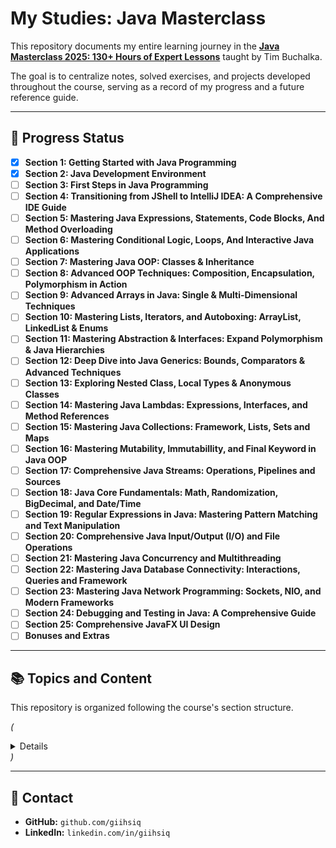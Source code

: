 # My Studies: Java Masterclass

This repository documents my entire learning journey in the **[Java Masterclass 2025: 130+ Hours of Expert Lessons](https://www.udemy.com/share/101Wdq3@U5I74WjJDN7vPbI3tRJ3leYSIgsPC658doTak9madzZIleanXBJyihpe5wlq3nCHyQ==/)** taught by Tim Buchalka.

The goal is to centralize notes, solved exercises, and projects developed throughout the course, serving as a record of my progress and a future reference guide.

---

## 🎯 Progress Status

-   [X] **Section 1: Getting Started with Java Programming**
-   [X] **Section 2: Java Development Environment**
-   [ ] **Section 3: First Steps in Java Programming**
-   [ ] **Section 4: Transitioning from JShell to IntelliJ IDEA: A Comprehensive IDE Guide**
-   [ ] **Section 5: Mastering Java Expressions, Statements, Code Blocks, And Method Overloading**
-   [ ] **Section 6: Mastering Conditional Logic, Loops, And Interactive Java Applications**
-   [ ] **Section 7: Mastering Java OOP: Classes & Inheritance**
-   [ ] **Section 8: Advanced OOP Techniques: Composition, Encapsulation, Polymorphism in Action**
-   [ ] **Section 9: Advanced Arrays in Java: Single & Multi-Dimensional Techniques**
-   [ ] **Section 10: Mastering Lists, Iterators, and Autoboxing: ArrayList, LinkedList & Enums**
-   [ ] **Section 11: Mastering Abstraction & Interfaces: Expand Polymorphism & Java Hierarchies**
-   [ ] **Section 12: Deep Dive into Java Generics: Bounds, Comparators & Advanced Techniques**
-   [ ] **Section 13: Exploring Nested Class, Local Types & Anonymous Classes**
-   [ ] **Section 14: Mastering Java Lambdas: Expressions, Interfaces, and Method References**
-   [ ] **Section 15: Mastering Java Collections: Framework, Lists, Sets and Maps**
-   [ ] **Section 16: Mastering Mutability, Immutabillity, and Final Keyword in Java OOP**
-   [ ] **Section 17: Comprehensive Java Streams: Operations, Pipelines and Sources**
-   [ ] **Section 18: Java Core Fundamentals: Math, Randomization, BigDecimal, and Date/Time**
-   [ ] **Section 19: Regular Expressions in Java: Mastering Pattern Matching and Text Manipulation**
-   [ ] **Section 20: Comprehensive Java Input/Output (I/O) and File Operations**
-   [ ] **Section 21: Mastering Java Concurrency and Multithreading**
-   [ ] **Section 22: Mastering Java Database Connectivity: Interactions, Queries and Framework**
-   [ ] **Section 23: Mastering Java Network Programming: Sockets, NIO, and Modern Frameworks**
-   [ ] **Section 24: Debugging and Testing in Java: A Comprehensive Guide**
-   [ ] **Section 25: Comprehensive JavaFX UI Design**
-   [ ] **Bonuses and Extras**

---

## 📚 Topics and Content

This repository is organized following the course's section structure.

*(<details>)*
*(<summary><strong>Section 2: Basic JavaScript for Beginners</strong></summary>)*

*(-   `console.log`, Comments, and Browser vs. Node)*
*(-   Variables (`let`, `const`, `var`))*
*(-   Primitive Data Types)*
*(-   Arithmetic, Assignment, and Comparison Operators)*
*(-   `Math` and `Array` Objects (Basics))*
*(-   Functions (Basics))*
*(</details>)*

---

## 🔗 Contact

* **GitHub:** `github.com/giihsiq`
* **LinkedIn:** `linkedin.com/in/giihsiq`
